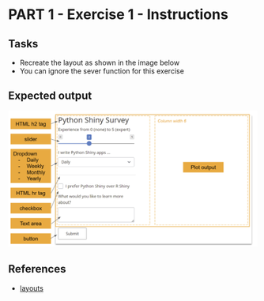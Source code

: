 # PART 1 - Exercise 1 - Instructions

## Tasks

- Recreate the layout as shown in the image below
- You can ignore the sever function for this exercise

## Expected output

![screenshot](exercise1_screenshot.png)


## References

- [layouts](https://shiny.posit.co/py/layouts/)

